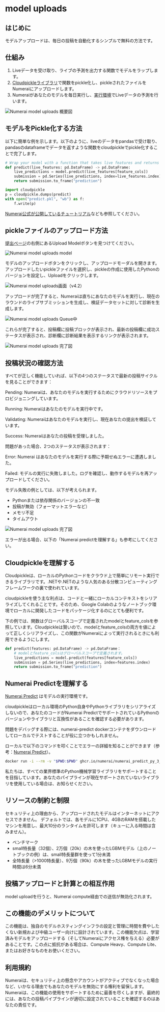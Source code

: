 # model uploads

## はじめに
モデルアップロードは、毎日の投稿を自動化するシンプルで無料の方法です。

## 仕組み 
 1. Liveデータを受け取り、ライブの予測を出力する関数でモデルをラップします。
 2. [Cloudpickleライブラリ](https://github.com/cloudpipe/cloudpickle)で関数をpickle化し、pickleされたファイルをNumeraiにアップロードします。
 3. Numeraiがあなたのモデルを毎日実行し、[実行環境](https://github.com/numerai/numerai-predict)でLiveデータの予測を行います。

![Numerai model uploads 概要図](../.gitbook/assets/model-uploads_overview.png)

## モデルをPickle化する方法

以下に簡単な例を示します。以下のように、liveのデータをpandasで受け取り、pandasのdataframeでデータを返すような関数をcloudpickleでpickle化することで完了します。

```python
# Wrap your model with a function that takes live features and returns live predictions
def predict(live_features: pd.DataFrame) -> pd.DataFrame:
    live_predictions = model.predict(live_features[feature_cols])
    submission = pd.Series(live_predictions, index=live_features.index)
    return submission.to_frame("prediction")

import cloudpickle
p = cloudpickle.dumps(predict)
with open("predict.pkl", "wb") as f:
    f.write(p)
```

[Numerai公式が公開しているチュートリアル](https://colab.research.google.com/github/numerai/example-scripts/blob/master/hello_numerai.ipynb)なども参照してください。

## pickleファイルのアップロード方法

[提出ページ](https://numer.ai/submissions)の右側にあるUpload Modelボタンを見つけてください。

![Numerai model uploads model](../.gitbook/assets/model-uploads_upload-model.png)

モデルのアップロードボタンをクリックし、アップロードモーダルを開きます。アップロードしたいpickleファイルを選択し、pickleの作成に使用したPythonのバージョンを設定し、Uploadをクリックします。

![Numerai model uploads画面（v4.2）](../.gitbook/assets/model-uploads_upload-v4.2.png)

アップロードが完了すると、Numeraiは直ちにあなたのモデルを実行し、現在のラウンドのライブサブミッションを生成し、検証データセットに対して診断を生成します。

![Numerai model uploads Queue中](../.gitbook/assets/model-uploads_queued.png)

これらが完了すると、投稿欄に投稿ブロックが表示され、最新の投稿欄に成功ステータスが表示され、診断欄に診断結果を表示するリンクが表示されます。

![Numerai model uploads 完了図](../.gitbook/assets/model-uploads_success.png)

## 投稿状況の確認方法
すべてが正しく機能していれば、以下の4つのステータスで最新の投稿サイクルを見ることができます：

Pending: Numeraiは、あなたのモデルを実行するためにクラウドリソースをプロビジョニングしています。

Running: Numeraiはあなたのモデルを実行中です。

Validating: Numeraiはあなたのモデルを実行し、現在あなたの提出を検証しています。

Success: Numeraiはあなたの投稿を受理しました。

問題があった場合、2つのステータスが表示されます：

Error: Numerai はあなたのモデルを実行する際に予期せぬエラーに遭遇しました。

Failed: モデルの実行に失敗しました。ログを確認し、動作するモデルを再アップロードしてください。

モデル失敗の例としては、以下が考えられます。

 - Pythonまたは依存関係のバージョンの不一致
 - 投稿が無効（フォーマットエラーなど）
 - メモリ不足
 - タイムアウト

![Numerai model uploads 完了図](../.gitbook/assets/model-uploads_error.png)

エラーが出る場合、以下の「Numerai predictを理解する」も参考にしてください。

## Cloudpickleを理解する

Cloudpickleは、ローカルのPythonコードをクラウド上で簡単にリモート実行できるライブラリです。.NETや.NETのような人気のある分散コンピューティングフレームワークの裏で使われています。

cloudpickleを使う主な利点は、コードと一緒にローカルコンテキストをシリアライズしてくれることです。そのため、Google Colabのようなノートブック環境でローカルに開発したコードをパッケージ化するのにとても便利です。

下の例では、関数はグローバルスコープで定義されたmodelとfeature_colsを参照しています。Cloudpickleは賢いので、modelとfeature_colsの両方を値によって正しくシリアライズし、この関数がNumeraiによって実行されるときにも利用できるようにします。

```python
def predict(features: pd.DataFrame) -> pd.DataFrame：
    # modelとfeature_colsはグローバルスコープで定義されます。
    live_predictions = model.predict(features[feature_cols])
    submission = pd.Series(live_predictions, index=features.index)
    return submission.to_frame("prediction")
```

## Numerai Predictを理解する

[Numerai Predict](https://github.com/numerai/numerai-predict) はモデルの実行環境です。

cloudpickleはローカル環境のPython自身やPythonライブラリをシリアライズしないので、あなたのコードがNumerai PredictでサポートされているPythonのバージョンやライブラリと互換性があることを確認する必要があります。

問題をデバッグする際には、numerai-predict dockerコンテナをダウンロードしてローカルでテストすることが役に立つかもしれません。

ローカルで以下のコマンドを叩くことでエラーの詳細を知ることができます（参考：[Numerai Predict](https://github.com/numerai/numerai-predict)）。

```bash
docker run -i --rm -v "$PWD:$PWD" ghcr.io/numerai/numerai_predict_py_3_10:stable --model $PWD/model.pkl
```

私たちは、すべての業界標準のPython機械学習ライブラリをサポートすることを目指しています。あなたのパイプラインが現在サポートされていないライブラリを使用している場合は、お知らせください。

## リソースの制約と制限

セキュリティ上の理由から、アップロードされたモデルはインターネットにアクセスできません。
デフォルトでは、各モデルに1CPU、4GBのRAMを搭載したマシンを用意し、最大10分のランタイムを許可します（キューに入る時間は含みません）。

 - ベンチマーク
  - small特長量（32個）、2万個（20k）の木を使ったLGBMモデル（上のノートブックの例）は、small特長量群を使って1分未満
  - 全特長量（>1000特長量）、9万個（90k）の木を使ったLGBMモデルの実行時間は6分未満 


## 投稿アップロードと計算との相互作用

model uploadを行うと、Numerai compute経由での送信が無効化されます。

## この機能のデメリットについて

この機能は、独自のモデルホスティングインフラの設定と管理に時間を費やしたくない新規および中級ユーザー向けに設計されています。この機能欠点は、学習済みモデルをアップロードする（そしてNumeraiにアクセス権を与える）必要があることです。この点に抵抗がある場合は、Compute Heavy、Compute Lite、またはお好きなものをお使いください。

## 利用規約

Numeraiは、セキュリティ上の懸念やアカウントがアクティブでなくなった場合など、いかなる理由でもあなたのモデルを無効にする権利を留保します。
Numeraiは、この機能の使用をサポートするために最善を尽くしますが、最終的には、あなたの投稿パイプラインが適切に設定されていることを確認するのはあなたの責任です。
